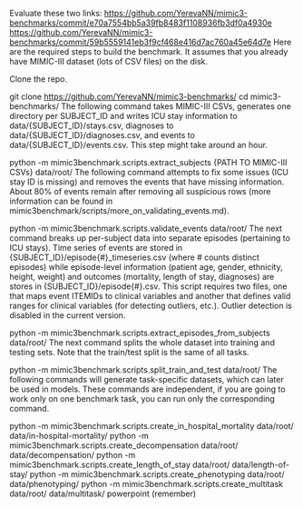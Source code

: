 Evaluate these two links: 
https://github.com/YerevaNN/mimic3-benchmarks/commit/e70a7554bb5a39fb8483f1108936fb3df0a4930e  
https://github.com/YerevaNN/mimic3-benchmarks/commit/59b5559141eb3f9cf468e416d7ac760a45e64d7e
Here are the required steps to build the benchmark. It assumes that you already have MIMIC-III dataset (lots of CSV files) on the disk.

Clone the repo.

git clone https://github.com/YerevaNN/mimic3-benchmarks/
cd mimic3-benchmarks/
The following command takes MIMIC-III CSVs, generates one directory per SUBJECT_ID and writes ICU stay information to data/{SUBJECT_ID}/stays.csv, diagnoses to data/{SUBJECT_ID}/diagnoses.csv, and events to data/{SUBJECT_ID}/events.csv. This step might take around an hour.

python -m mimic3benchmark.scripts.extract_subjects {PATH TO MIMIC-III CSVs} data/root/
The following command attempts to fix some issues (ICU stay ID is missing) and removes the events that have missing information. About 80% of events remain after removing all suspicious rows (more information can be found in mimic3benchmark/scripts/more_on_validating_events.md).

python -m mimic3benchmark.scripts.validate_events data/root/
The next command breaks up per-subject data into separate episodes (pertaining to ICU stays). Time series of events are stored in {SUBJECT_ID}/episode{#}_timeseries.csv (where # counts distinct episodes) while episode-level information (patient age, gender, ethnicity, height, weight) and outcomes (mortality, length of stay, diagnoses) are stores in {SUBJECT_ID}/episode{#}.csv. This script requires two files, one that maps event ITEMIDs to clinical variables and another that defines valid ranges for clinical variables (for detecting outliers, etc.). Outlier detection is disabled in the current version.

python -m mimic3benchmark.scripts.extract_episodes_from_subjects data/root/
The next command splits the whole dataset into training and testing sets. Note that the train/test split is the same of all tasks.

python -m mimic3benchmark.scripts.split_train_and_test data/root/
The following commands will generate task-specific datasets, which can later be used in models. These commands are independent, if you are going to work only on one benchmark task, you can run only the corresponding command.

python -m mimic3benchmark.scripts.create_in_hospital_mortality data/root/ data/in-hospital-mortality/
python -m mimic3benchmark.scripts.create_decompensation data/root/ data/decompensation/
python -m mimic3benchmark.scripts.create_length_of_stay data/root/ data/length-of-stay/
python -m mimic3benchmark.scripts.create_phenotyping data/root/ data/phenotyping/
python -m mimic3benchmark.scripts.create_multitask data/root/ data/multitask/
powerpoint (remember) 

